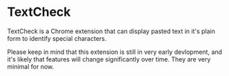 # TextCheck
TextCheck is a Chrome extension that can display pasted text in it's plain form to identify special characters.

Please keep in mind that this extension is still in very early devlopment, and it's likely that features will change significantly over time. They are very minimal for now.
